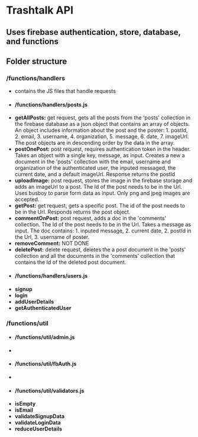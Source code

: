 # Trashtalk API
## Uses firebase authentication, store, database, and functions

## Folder structure
### /functions/handlers
- contains the JS files that handle requests
- #### /functions/handlers/posts.js
- <strong>getAllPosts:</strong> get request, gets all the posts from the 'posts' collection in the firebase database as a json object that contains an array of objects. An object includes information about the post and the poster: 1. postId, 2. email, 3. username, 4. organization, 5. message, 6. date, 7. imageUrl. The post objects are in descending order by the data in the array.
- <strong>postOnePost:</strong> post request, requires authentication token in the header. Takes an object with a single key, message, as input. Creates a new a document in the 'posts' collection with the email, username and organization of the authenticated user, the inputed messaged, the current date, and a default imageUrl. Response returns the postId
- <strong>uploadImage:</strong> post request, stores the image in the firebase storage and adds an imageUrl to a post. The Id of the post needs to be in the Url. Uses busboy to parse form data as input. Only png and jpeg images are accepted. 
- <strong>getPost:</strong> get request, gets a specific post. The id of the post needs to be in the Url. Responds returns the post object.
- <strong>commentOnPost:</strong> post request, adds a doc in the 'comments' collection. The Id of the post needs to be in the Url. Takes a message as input. The doc contains: 1. inputed message, 2. current date, 2. postId in the Url, 3. username of poster.
- <strong>removeComment:</strong> NOT DONE
- <strong>deletePost:</strong> delete request, deletes the a post document in the 'posts' collection and all the documents in the 'comments' collection that contains the Id of the deleted post document.
- #### /functions/handlers/users.js
- <strong>signup</strong>
- <strong>login</strong>
- <strong>addUserDetails</strong>
- <strong>getAuthenticatedUser</strong>
### /functions/util
- #### /functions/util/admin.js
- 
- #### /functions/util/fbAuth.js
- 
- #### /functions/util/validators.js
- <strong>isEmpty</strong>
- <strong>isEmail</strong>
- <strong>validateSignupData</strong>
- <strong>validateLoginData</strong>
- <strong>reduceUserDetails</strong>